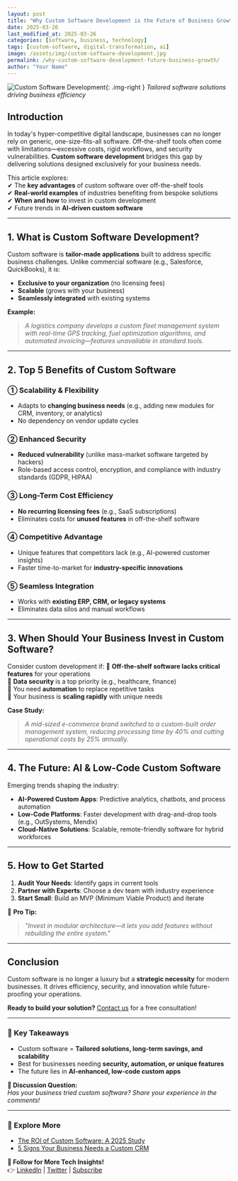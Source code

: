 ```yaml
---
layout: post
title: "Why Custom Software Development is the Future of Business Growth"
date: 2025-03-26
last_modified_at: 2025-03-26
categories: [software, business, technology]
tags: [custom-software, digital-transformation, ai]
image: /assets/img/custom-software-development.jpg
permalink: /why-custom-software-development-future-business-growth/
author: "Your Name"
---
```


![Custom Software Development](/assets/img/blog4.jpeg){: .img-right }
*Tailored software solutions driving business efficiency*

## Introduction
In today's hyper-competitive digital landscape, businesses can no longer rely on generic, one-size-fits-all software. Off-the-shelf tools often come with limitations—excessive costs, rigid workflows, and security vulnerabilities. **Custom software development** bridges this gap by delivering solutions designed exclusively for your business needs.

This article explores:  
✔ The **key advantages** of custom software over off-the-shelf tools  
✔ **Real-world examples** of industries benefiting from bespoke solutions  
✔ **When and how** to invest in custom development  
✔ Future trends in **AI-driven custom software**

---

## 1. What is Custom Software Development?
Custom software is **tailor-made applications** built to address specific business challenges. Unlike commercial software (e.g., Salesforce, QuickBooks), it is:
- **Exclusive to your organization** (no licensing fees)
- **Scalable** (grows with your business)
- **Seamlessly integrated** with existing systems

**Example:**  
> *A logistics company develops a custom fleet management system with real-time GPS tracking, fuel optimization algorithms, and automated invoicing—features unavailable in standard tools.*

---

## 2. Top 5 Benefits of Custom Software

### ① Scalability & Flexibility
- Adapts to **changing business needs** (e.g., adding new modules for CRM, inventory, or analytics)
- No dependency on vendor update cycles

### ② Enhanced Security
- **Reduced vulnerability** (unlike mass-market software targeted by hackers)
- Role-based access control, encryption, and compliance with industry standards (GDPR, HIPAA)

### ③ Long-Term Cost Efficiency
- **No recurring licensing fees** (e.g., SaaS subscriptions)
- Eliminates costs for **unused features** in off-the-shelf software

### ④ Competitive Advantage
- Unique features that competitors lack (e.g., AI-powered customer insights)
- Faster time-to-market for **industry-specific innovations**

### ⑤ Seamless Integration
- Works with **existing ERP, CRM, or legacy systems**
- Eliminates data silos and manual workflows

---

## 3. When Should Your Business Invest in Custom Software?
Consider custom development if:
🔹 **Off-the-shelf software lacks critical features** for your operations  
🔹 **Data security** is a top priority (e.g., healthcare, finance)  
🔹 You need **automation** to replace repetitive tasks  
🔹 Your business is **scaling rapidly** with unique needs  

**Case Study:**  
> *A mid-sized e-commerce brand switched to a custom-built order management system, reducing processing time by 40% and cutting operational costs by 25% annually.*

---

## 4. The Future: AI & Low-Code Custom Software
Emerging trends shaping the industry:
- **AI-Powered Custom Apps**: Predictive analytics, chatbots, and process automation
- **Low-Code Platforms**: Faster development with drag-and-drop tools (e.g., OutSystems, Mendix)
- **Cloud-Native Solutions**: Scalable, remote-friendly software for hybrid workforces

---

## 5. How to Get Started
1. **Audit Your Needs**: Identify gaps in current tools  
2. **Partner with Experts**: Choose a dev team with industry experience  
3. **Start Small**: Build an MVP (Minimum Viable Product) and iterate  

📢 **Pro Tip:**  
> *"Invest in modular architecture—it lets you add features without rebuilding the entire system."*

---

## Conclusion
Custom software is no longer a luxury but a **strategic necessity** for modern businesses. It drives efficiency, security, and innovation while future-proofing your operations.

**Ready to build your solution?** [Contact us](/contact) for a free consultation!

---

### 📌 Key Takeaways
- Custom software = **Tailored solutions, long-term savings, and scalability**
- Best for businesses needing **security, automation, or unique features**
- The future lies in **AI-enhanced, low-code custom apps**

**💬 Discussion Question:**  
*Has your business tried custom software? Share your experience in the comments!*

---

### 🔗 Explore More
- [The ROI of Custom Software: A 2025 Study](/blog/custom-software-roi)
- [5 Signs Your Business Needs a Custom CRM](/blog/custom-crm-signs)

**📢 Follow for More Tech Insights!**  
👉 [LinkedIn](https://linkedin.com/yourprofile) | [Twitter](https://twitter.com/yourhandle) | [Subscribe](/newsletter)
